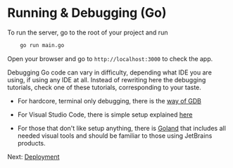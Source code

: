 # Running & Debugging (Go)

To run the server, go to the root of your project and run

```bash
    go run main.go
```

Open your browser and go to `http://localhost:3000` to check the app.


Debugging Go code can vary in difficulty, depending what IDE you are using, if using any IDE at all. 
Instead of rewriting here the debugging tutorials, check one of these tutorials, corresponding to your taste.

- For hardcore, terminal only debugging, there is the [way of GDB](https://golang.org/doc/gdb)

- For Visual Studio Code, there is simple setup explained [here](https://github.com/Microsoft/vscode-go/wiki/Debugging-Go-code-using-VS-Code)

- For those that don't like setup anything, there is [Goland](https://www.jetbrains.com/go/) that includes all needed visual tools and should be familiar to those using JetBrains products.



Next: [Deployment](deployment/)